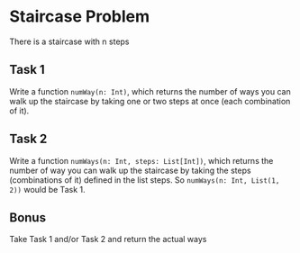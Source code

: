 # Staircase Problem

There is a staircase with n steps

## Task 1

Write a function `numWay(n: Int)`, which returns the number of ways you can
walk up the staircase by taking one or two steps at once (each combination of
it).

## Task 2

Write a function `numWays(n: Int, steps: List[Int])`, which returns the
number of way you can walk up the staircase by taking the steps (combinations
of it) defined in the list steps. So `numWays(n: Int, List(1, 2))` would be
Task 1.

## Bonus

Take Task 1 and/or Task 2 and return the actual ways
